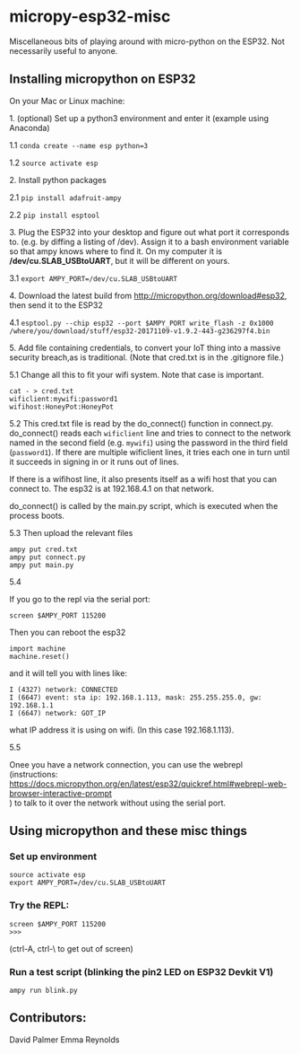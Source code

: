 # micropy-esp32-misc
Miscellaneous bits of playing around with micro-python on the ESP32.  Not necessarily useful to anyone.


## Installing micropython on ESP32

On your Mac or Linux machine:

1\. (optional) Set up a python3 environment and enter it  (example using Anaconda)

1.1 `conda create --name esp python=3`

1.2 `source activate esp`

2\. Install python packages

2.1 `pip install adafruit-ampy`

2.2 `pip install esptool`

3\. Plug the ESP32 into your desktop and figure out what port it corresponds to.  (e.g. by diffing a listing of /dev).  Assign it to a bash environment variable so that ampy knows where to find it.  On my computer it is **/dev/cu.SLAB_USBtoUART**, but it will be different on yours. 

3.1 `export AMPY_PORT=/dev/cu.SLAB_USBtoUART`


4\. Download the latest build from http://micropython.org/download#esp32, then send it to the ESP32

4.1 `esptool.py --chip esp32 --port $AMPY_PORT write_flash -z 0x1000 /where/you/download/stuff/esp32-20171109-v1.9.2-443-g236297f4.bin`

5\. Add file containing credentials, to convert your IoT thing into a massive security breach,as is traditional. (Note that cred.txt is in the .gitignore file.)

5.1 Change all this to fit your wifi system.  Note that case is important.
```
cat - > cred.txt
wificlient:mywifi:password1
wifihost:HoneyPot:HoneyPot
```

5.2  This cred.txt file is read by the do_connect() function in connect.py.
do_connect() reads each `wificlient` line and tries to connect to the network named in the 
second field (e.g. `mywifi`) using the password in the third field (`password1`).
If there are multiple wificlient lines, it tries each one in turn until it succeeds
in signing in or it runs out of lines.

If there is a wifihost line, it also presents itself as a wifi host that you can connect
to.  The esp32 is at 192.168.4.1 on that network.

do_connect() is called by the main.py script, which is executed when the process boots.


5.3 Then upload the relevant files
``` 
ampy put cred.txt
ampy put connect.py
ampy put main.py
```

5.4

If you go to the repl via the serial port:
```
screen $AMPY_PORT 115200
```
Then you can reboot the esp32
```
import machine
machine.reset()
```
and it will tell you with lines like:
```
I (4327) network: CONNECTED
I (6647) event: sta ip: 192.168.1.113, mask: 255.255.255.0, gw: 192.168.1.1
I (6647) network: GOT_IP
```
what IP address it is using on wifi.  (In this case 192.168.1.113).

5.5

Onee you have a network connection, you can use the webrepl (instructions:
https://docs.micropython.org/en/latest/esp32/quickref.html#webrepl-web-browser-interactive-prompt  
) to talk to it over the network without using the serial port.

## Using micropython and these misc things

### Set up environment
```
source activate esp
export AMPY_PORT=/dev/cu.SLAB_USBtoUART
```
### Try the REPL:

```
screen $AMPY_PORT 115200
>>>
```

(ctrl-A, ctrl-\ to get out of screen)

### Run a test script (blinking the pin2 LED on ESP32 Devkit V1)

```
ampy run blink.py
```


## Contributors:
David Palmer
Emma Reynolds
